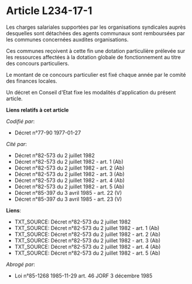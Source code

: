 # Article L234-17-1

Les charges salariales supportées par les organisations syndicales auprès desquelles sont détachées des agents communaux sont
remboursées par les communes concernées auxdites organisations.

Ces communes reçoivent à cette fin une dotation particulière prélevée sur les ressources affectées à la dotation globale de
fonctionnement au titre des concours particuliers.

Le montant de ce concours particulier est fixé chaque année par le comité des finances locales.

Un décret en Conseil d'Etat fixe les modalités d'application du présent article.

**Liens relatifs à cet article**

_Codifié par_:

  - Décret n°77-90 1977-01-27

_Cité par_:

  - Décret n°82-573 du 2 juillet 1982
  - Décret n°82-573 du 2 juillet 1982 - art. 1 (Ab)
  - Décret n°82-573 du 2 juillet 1982 - art. 2 (Ab)
  - Décret n°82-573 du 2 juillet 1982 - art. 3 (Ab)
  - Décret n°82-573 du 2 juillet 1982 - art. 4 (Ab)
  - Décret n°82-573 du 2 juillet 1982 - art. 5 (Ab)
  - Décret n°85-397 du 3 avril 1985 - art. 22 (V)
  - Décret n°85-397 du 3 avril 1985 - art. 23 (V)

**Liens**:

  - TXT_SOURCE: Décret n°82-573 du 2 juillet 1982
  - TXT_SOURCE: Décret n°82-573 du 2 juillet 1982 - art. 1 (Ab)
  - TXT_SOURCE: Décret n°82-573 du 2 juillet 1982 - art. 2 (Ab)
  - TXT_SOURCE: Décret n°82-573 du 2 juillet 1982 - art. 3 (Ab)
  - TXT_SOURCE: Décret n°82-573 du 2 juillet 1982 - art. 4 (Ab)
  - TXT_SOURCE: Décret n°82-573 du 2 juillet 1982 - art. 5 (Ab)

_Abrogé par_:

  - Loi n°85-1268 1985-11-29 art. 46 JORF 3 décembre 1985
